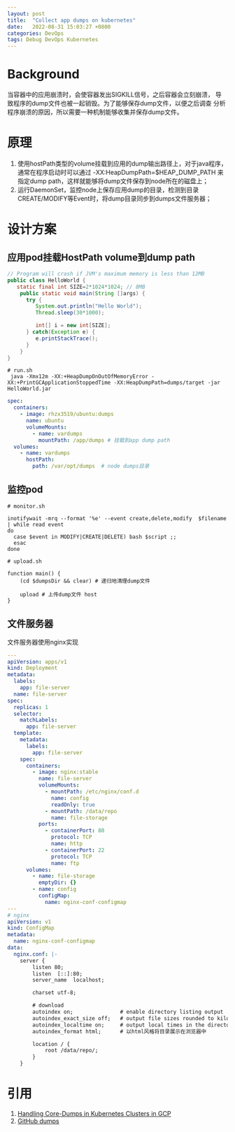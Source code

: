 ```yaml
---
layout: post
title:  "Collect app dumps on kubernetes"
date:   2022-08-31 15:03:27 +0800
categories: DevOps
tags: Debug DevOps Kubernetes
---
```


# Background
当容器中的应用崩溃时，会使容器发出SIGKILL信号，之后容器会立刻崩溃，
导致程序的dump文件也被一起销毁。为了能够保存dump文件，以便之后调查
分析程序崩溃的原因，所以需要一种机制能够收集并保存dump文件。

# 原理
1. 使用hostPath类型的volume挂载到应用的dump输出路径上，对于java程序，
通常在程序启动时可以通过 -XX:HeapDumpPath=$HEAP_DUMP_PATH 来指定dump path，这样就能够将dump文件保存到node所在的磁盘上；
2. 运行DaemonSet，监控node上保存应用dump的目录，检测到目录CREATE/MODIFY等Event时，将dump目录同步到dumps文件服务器；

# 设计方案
## 应用pod挂载HostPath volume到dump path
```java
// Program will crash if JVM's maximum memory is less than 12MB
public class HelloWorld {
   static final int SIZE=2*1024*1024; // 8MB
    public static void main(String []args) {
      try {
         System.out.println("Hello World");
         Thread.sleep(30*1000);

         int[] i = new int[SIZE];
      } catch(Exception e) {
         e.printStackTrace(); 
      }
    }
}
```

```shell
# run.sh
 java -Xmx12m -XX:+HeapDumpOnOutOfMemoryError -XX:+PrintGCApplicationStoppedTime -XX:HeapDumpPath=dumps/target -jar HelloWorld.jar
```

```yaml
spec:
  containers:
    - image: rhzx3519/ubuntu:dumps
      name: ubuntu
      volumeMounts:
        - name: vardumps
          mountPath: /app/dumps # 挂载到app dump path
  volumes:
    - name: vardumps
      hostPath:
        path: /var/opt/dumps  # node dumps目录
```

## 监控pod
```shell
# monitor.sh

inotifywait -mrq --format '%e' --event create,delete,modify  $filename | while read event
do
  case $event in MODIFY|CREATE|DELETE) bash $script ;;
  esac
done
```

```shell
# upload.sh

function main() {
    (cd $dumpsDir && clear) # 递归地清理dump文件

    upload # 上传dump文件 host
}
```

## 文件服务器

文件服务器使用nginx实现
```yaml
---
apiVersion: apps/v1
kind: Deployment
metadata:
  labels:
    app: file-server
  name: file-server
spec:
  replicas: 1
  selector:
    matchLabels:
      app: file-server
  template:
    metadata:
      labels:
        app: file-server
    spec:
      containers:
        - image: nginx:stable
          name: file-server
          volumeMounts:
            - mountPath: /etc/nginx/conf.d
              name: config
              readOnly: true
            - mountPath: /data/repo
              name: file-storage
          ports:
            - containerPort: 80
              protocol: TCP
              name: http
            - containerPort: 22
              protocol: TCP
              name: ftp
      volumes:
        - name: file-storage
          emptyDir: {}
        - name: config
          configMap:
            name: nginx-conf-configmap
---
# nginx
apiVersion: v1
kind: ConfigMap
metadata:
  name: nginx-conf-configmap
data:
  nginx.conf: |-
    server {
        listen 80;
        listen  [::]:80;
        server_name  localhost;

        charset utf-8;

        # download
        autoindex on;               # enable directory listing output
        autoindex_exact_size off;   # output file sizes rounded to kilobytes, megabytes, and gigabytes
        autoindex_localtime on;     # output local times in the directory
        autoindex_format html;      # 以html风格将目录展示在浏览器中

        location / {
            root /data/repo/;
        }
    }
```


# 引用
1. [Handling Core-Dumps in Kubernetes Clusters in GCP](https://faun.pub/handling-core-dumps-in-kubernetes-clusters-in-gcp-b1b2a54c25dc)
2. [GitHub dumps](https://github.com/Devops-in-Wollongong/dumps)
